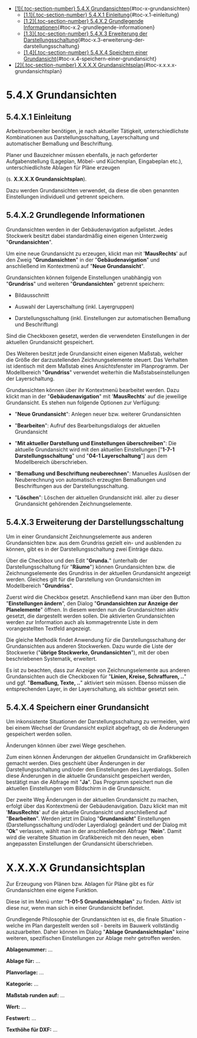 -   [[1]{.toc-section-number} 5.4.X Grundansichten](#x-grundansichten){#toc-x-grundansichten}
    -   [[1.1]{.toc-section-number} 5.4.X.1 Einleitung](#x.1-einleitung){#toc-x.1-einleitung}
    -   [[1.2]{.toc-section-number} 5.4.X.2 Grundlegende Informationen](#x.2-grundlegende-informationen){#toc-x.2-grundlegende-informationen}
    -   [[1.3]{.toc-section-number} 5.4.X.3 Erweiterung der Darstellungsschaltung](#x.3-erweiterung-der-darstellungsschaltung){#toc-x.3-erweiterung-der-darstellungsschaltung}
    -   [[1.4]{.toc-section-number} 5.4.X.4 Speichern einer Grundansicht](#x.4-speichern-einer-grundansicht){#toc-x.4-speichern-einer-grundansicht}
-   [[2]{.toc-section-number} X.X.X.X Grundansichtsplan](#x.x.x.x-grundansichtsplan){#toc-x.x.x.x-grundansichtsplan}

# 5.4.X Grundansichten

## 5.4.X.1 Einleitung

Arbeitsvorbereiter benötigen, je nach aktueller Tätigkeit, unterschiedlichste Kombinationen aus Darstellungsschaltung, Layerschaltung und automatischer Bemaßung und Beschriftung.

Planer und Bauzeichner müssen ebenfalls, je nach geforderter Aufgabenstellung (Lageplan, Möbel- und Küchenplan, Eingabeplan etc.), unterschiedlichste Ablagen für Pläne erzeugen

(s. **X.X.X.X Grundansichtsplan**).

Dazu werden Grundansichten verwendet, da diese die oben genannten Einstellungen individuell und getrennt speichern.

## 5.4.X.2 Grundlegende Informationen

Grundansichten werden in der Gebäudenavigation aufgelistet. Jedes Stockwerk besitzt dabei standardmäßig einen eigenen Unterzweig \"**Grundansichten**\".

Um eine neue Grundansicht zu erzeugen, klickt man mit \'**MausRechts**\' auf den Zweig \"**Grundansichten**\" in der \"**Gebäudenavigation**\" und anschließend im Kontextmenü auf \"**Neue Grundansicht**\".

Grundansichten können folgende Einstellungen unabhängig von \"**Grundriss**\" und weiteren \"**Grundansichten**\" getrennt speichern:

-   Bildausschnitt

-   Auswahl der Layerschaltung (inkl. Layergruppen)

-   Darstellungsschaltung (inkl. Einstellungen zur automatischen Bemaßung und Beschriftung)

Sind die Checkboxen gesetzt, werden die verwendeten Einstellungen in der aktuellen Grundansicht gespeichert.

Des Weiteren besitzt jede Grundansicht einen eigenen Maßstab, welcher die Größe der darzustellenden Zeichnungselemente steuert. Das Verhalten ist identisch mit dem Maßstab eines Ansichtsfenster im Planprogramm. Der Modellbereich \"**Grundriss**\" verwendet weiterhin die Maßstabseinstellungen der Layerschaltung.

Grundansichten können über ihr Kontextmenü bearbeitet werden. Dazu klickt man in der \"**Gebäudenavigation**\" mit \'**MausRechts**\' auf die jeweilige Grundansicht. Es stehen nun folgende Optionen zur Verfügung:

-   \"**Neue Grundansicht**\": Anlegen neuer bzw. weiterer Grundansichten

-   \"**Bearbeiten**\": Aufruf des Bearbeitungsdialogs der aktuellen Grundansicht

-   \"**Mit aktueller Darstellung und Einstellungen überschreiben**\": Die aktuelle Grundansicht wird mit den aktuellen Einstellungen \[\"**1-7-1 Darstellungsschaltung**\" und \"**04-1 Layerschaltung**\"\] aus dem Modellbereich überschrieben.

-   \"**Bemaßung und Beschriftung neuberechnen**\": Manuelles Auslösen der Neuberechnung von automatisch erzeugten Bemaßungen und Beschriftungen aus der Darstellungsschaltung.

-   \"**Löschen**\": Löschen der aktuellen Grundansicht inkl. aller zu dieser Grundansicht gehörenden Zeichnungselemente.

## 5.4.X.3 Erweiterung der Darstellungsschaltung

Um in einer Grundansicht Zeichnungselemente aus anderen Grundansichten bzw. aus dem Grundriss gezielt ein- und ausblenden zu können, gibt es in der Darstellungsschaltung zwei Einträge dazu.

Über die Checkbox und den Edit \"**Grunda.**\" (unterhalb der Darstellungsschaltung für \"**Räume**\") können Grundansichten bzw. die Zeichnungselemente des Grundriss in der aktuellen Grundansicht angezeigt werden. Gleiches gilt für die Darstellung von Grundansichten im Modellbereich \"**Grundriss**\".

Zuerst wird die Checkbox gesetzt. Anschließend kann man über den Button \"**Einstellungen ändern**\", den Dialog \"**Grundansichten zur Anzeige der Planelemente**\" öffnen. In diesem werden nun die Grundansichten aktiv gesetzt, die dargestellt werden sollen. Die aktivierten Grundansichten werden zur Information auch als kommagetrennte Liste in dem vorangestellten Textfeld angezeigt.

Die gleiche Methodik findet Anwendung für die Darstellungsschaltung der Grundansichten aus anderen Stockwerken. Dazu wurde die Liste der Stockwerke (\"**übrige Stockwerke, Grundansichten**\"), mit der oben beschriebenen Systematik, erweitert.

Es ist zu beachten, dass zur Anzeige von Zeichnungselemente aus anderen Grundansichten auch die Checkboxen für \"**Linien, Kreise, Schraffuren, ..**\" und ggf. \"**Bemaßung, Texte, ..**\" aktiviert sein müssen. Ebenso müssen die entsprechenden Layer, in der Layerschaltung, als sichtbar gesetzt sein.

## 5.4.X.4 Speichern einer Grundansicht

Um inkonsistente Situationen der Darstellungsschaltung zu vermeiden, wird bei einem Wechsel der Grundansicht explizit abgefragt, ob die Änderungen gespeichert werden sollen.

Änderungen können über zwei Wege geschehen.

Zum einen können Änderungen der aktuellen Grundansicht im Grafikbereich gemacht werden. Dies geschieht über Änderungen in der Darstellungsschaltung und/oder den Einstellungen des Layerdialogs. Sollen diese Änderungen in die aktuelle Grundansicht gespeichert werden, bestätigt man die Abfrage mit \"**Ja**\". Das Programm speichert nun die aktuellen Einstellungen vom Bildschirm in die Grundansicht.

Der zweite Weg Änderungen in der aktuellen Grundansicht zu machen, erfolgt über das Kontextmenü der Gebäudenavigation. Dazu klickt man mit \'**MausRechts**\' auf die aktuelle Grundansicht und anschließend auf \"**Bearbeiten**\". Werden jetzt im Dialog \"**Grundansicht**\" Einstellungen (Darstellungsschaltung und/oder Layerdialog) geändert und der Dialog mit \"**Ok**\" verlassen, wählt man in der anschließenden Abfrage \"**Nein**\". Damit wird die veraltete Situation im Grafikbereich mit den neuen, eben angepassten Einstellungen der Grundansicht überschrieben.

# X.X.X.X Grundansichtsplan

Zur Erzeugung von Plänen bzw. Ablagen für Pläne gibt es für Grundansichten eine eigene Funktion.

Diese ist im Menü unter \"**1-01-5 Grundansichtsplan**\" zu finden. Aktiv ist diese nur, wenn man sich in einer Grundansicht befindet.

Grundlegende Philosophie der Grundansichten ist es, die finale Situation - welche im Plan dargestellt werden soll - bereits im Bauwerk vollständig auszuarbeiten. Daher können im Dialog \"**Ablage Grundansichtsplan**\" keine weiteren, spezifischen Einstellungen zur Ablage mehr getroffen werden.

**Ablagenummer:** ...

**Ablage für:** ...

**Planvorlage:** ...

**Kategorie:** ...

**Maßstab runden auf:** ...

**Wert:** ...

**Festwert:** ...

**Texthöhe für DXF:** ...
